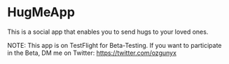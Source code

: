 # HugMeApp

This is a social app that enables you to send hugs to your loved ones. 

NOTE: This app is on TestFlight for Beta-Testing. If you want to participate in the Beta, DM me on Twitter: https://twitter.com/ozgunyx
